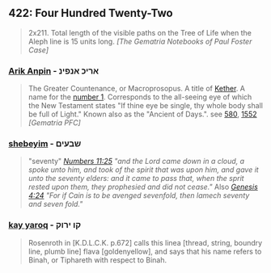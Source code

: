 ## 422: Four Hundred Twenty-Two
> 2x211. Total length of the visible paths on the Tree of Life when the Aleph line is 15 units long. *[The Gematria Notebooks of Paul Foster Case]*

### [Arik Anpin](/keys/ARIK.ANPIN) - אריכ אנפינ
> The Greater Countenance, or Macroprosopus. A title of [Kether](620). A name for the [number 1](1). Corresponds to the all-seeing eye of which the New Testament states "If thine eye be single, thy whole body shall be full of Light." Known also as the "Ancient of Days.". see [580](580), [1552](1552) *[Gematria PFC]*

### [shebeyim](/keys/ShBOIM) - שבעים
> "seventy" *[Numbers 11:25](http://biblehub.com/numbers/11-25.htm) "and the Lord came down in a cloud, a spoke unto him, and took of the spirit that was upon him, and gave it unto the seventy elders: and it came to pass that, when the sprit rested upon them, they prophesied and did not cease."* Also *[Genesis 4:24](http://biblehub.com/genesis/4-24.htm) "For if Cain is to be avenged sevenfold, then lamech seventy and seven fold."*

### [kay yaroq](/keys/QV.IRVQ) - קו ירוק
> Rosenroth in [K.D.L.C.K. p.672] calls this linea [thread, string, boundry line, plumb line] flava [goldenyellow], and says that his name refers to Binah, or Tiphareth with respect to Binah.

